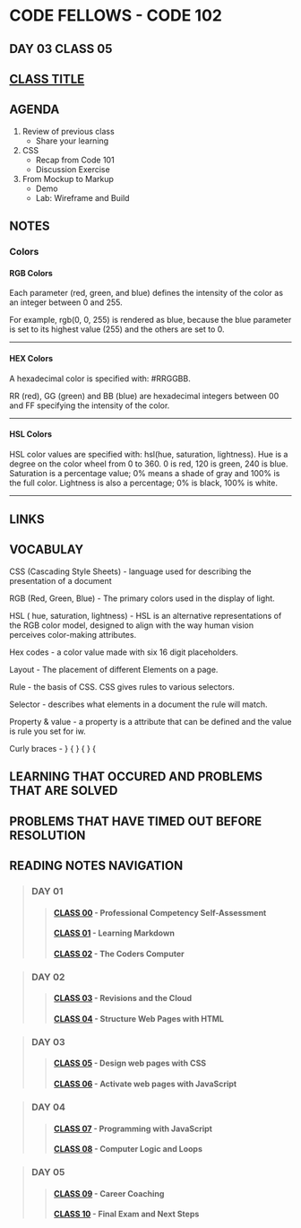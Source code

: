 # CODE FELLOWS - CODE 102

## DAY 03 CLASS 05

## [CLASS TITLE](https://github.com/codefellows/seattle-code-102d37/tree/main/class-05)

## AGENDA
1. Review of previous class
    - Share your learning
1. CSS
    - Recap from Code 101
    - Discussion Exercise
1. From Mockup to Markup
    - Demo
    - Lab: Wireframe and Build

## NOTES
### Colors
#### RGB Colors
Each parameter (red, green, and blue) defines the intensity of the color as an integer between 0 and 255.

For example, rgb(0, 0, 255) is rendered as blue, because the blue parameter is set to its highest value (255) and the others are set to 0.
___

#### HEX Colors
A hexadecimal color is specified with: #RRGGBB.

RR (red), GG (green) and BB (blue) are hexadecimal integers between 00 and FF specifying the intensity of the color.
___

#### HSL Colors
HSL color values are specified with: hsl(hue, saturation, lightness).  Hue is a degree on the color wheel from 0 to 360. 0 is red, 120 is green, 240 is blue.  Saturation is a percentage value; 0% means a shade of gray and 100% is the full color.  Lightness is also a percentage; 0% is black, 100% is white.
___


## LINKS

## VOCABULAY
CSS (Cascading Style Sheets) -  language used for describing the presentation of a document

RGB (Red, Green, Blue) - The primary colors used in the display of light.

HSL ( hue, saturation, lightness) - HSL is an alternative representations of the RGB color model, designed to align with the way human vision perceives color-making attributes.

Hex codes - a color value made with six 16 digit placeholders.

Layout - The placement of different Elements on a page.

Rule - the basis of CSS.  CSS gives rules to various selectors.

Selector - describes what elements in a document the rule will match.

Property & value - a property is a attribute that can be defined and the value is rule you set for iw.

Curly braces - } { } { } {

## LEARNING THAT OCCURED AND PROBLEMS THAT ARE SOLVED

## PROBLEMS THAT HAVE TIMED OUT BEFORE RESOLUTION

## READING NOTES NAVIGATION

> ### DAY 01
>> #### [CLASS 00](CODE102-DAY01-CLASS00-READING-NOTES.md) - Professional Competency Self-Assessment
>> #### [CLASS 01](CODE102-DAY01-CLASS01-READING-NOTES.md) - Learning Markdown
>> #### [CLASS 02](CODE102-DAY01-CLASS02-READING-NOTES.md) - The Coders Computer

> ### DAY 02
>> #### [CLASS 03](CODE102-DAY02-CLASS03-READING-NOTES.md) - Revisions and the Cloud
>> #### [CLASS 04](CODE102-DAY02-CLASS04-READING-NOTES.md) - Structure Web Pages with HTML

> ### DAY 03
>> #### [CLASS 05](CODE102-DAY03-CLASS05-READING-NOTES.md) - Design web pages with CSS
>> #### [CLASS 06](CODE102-DAY03-CLASS06-READING-NOTES.md) - Activate web pages with JavaScript

> ### DAY 04
>> #### [CLASS 07](CODE102-DAY04-CLASS07-READING-NOTES.md) - Programming with JavaScript
>> #### [CLASS 08](CODE102-DAY04-CLASS08-READING-NOTES.md) - Computer Logic and Loops

>### DAY 05
>> #### [CLASS 09](CODE102-DAY05-CLASS09-READING-NOTES.md) - Career Coaching
>> #### [CLASS 10](CODE102-DAY05-CLASS10-READING-NOTES.md) - Final Exam and Next Steps
